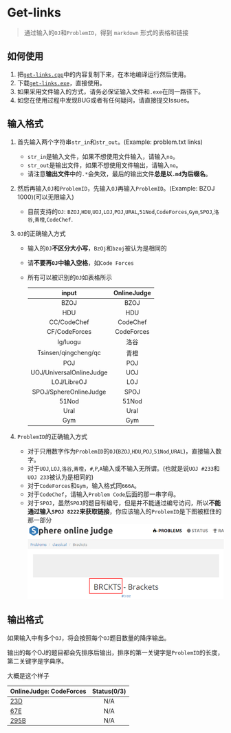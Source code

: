 # Get-links

> 通过输入的`OJ`和`ProblemID`，得到 `markdown` 形式的表格和链接

## 如何使用

1. 把[`get-links.cpp`](https://github.com/zzlzk/Get-links/blob/master/get-links.cpp)中的内容复制下来，在本地编译运行然后使用。
2. 下载[`get-links.exe`](https://github.com/zzlzk/Get-links/blob/master/get-links.exe?raw=true)，直接使用。
3. 如果采用文件输入的方式，请务必保证输入文件和`.exe`在同一路径下。
4. 如您在使用过程中发现BUG或者有任何疑问，请直接提交Issues。

## 输入格式

1. 首先输入两个字符串`str_in`和`str_out`。(Example: problem.txt links)
   - `str_in`是输入文件，如果不想使用文件输入，请输入`no`。
   - `str_out`是输出文件，如果不想使用文件输出，请输入`no`。
   - 请注意**输出文件**中的`.*`会失效，最后的输出文件**总是以`.md`为后缀名**。

1. 然后再输入`OJ`和`ProblemID`，先输入`OJ`再输入`ProblemID`。(Example: BZOJ 1000)(可以无限输入)
   
   - 目前支持的`OJ`: `BZOJ`,`HDU`,`UOJ`,`LOJ`,`POJ`,`URAL`,`51Nod`,`CodeForces`,`Gym`,`SPOJ`,`洛谷`,`青橙`,`CodeChef`.

1. `OJ`的正确输入方式
   - 输入的`OJ`**不区分大小写**，`BzOj`和`bzoj`被认为是相同的
   - 请**不要再`OJ`中输入空格**，如`Code Forces`
   - 所有可以被识别的`OJ`如表格所示

     | input|OnlineJudge|
     |:---:|:---------:|
     | BZOJ | BZOJ |
     | HDU | HDU |
     | CC/CodeChef | CodeChef |
     | CF/CodeForces | CodeForces |
     | lg/luogu |洛谷|
     |Tsinsen/qingcheng/qc|青橙|
     |POJ|POJ|
     |UOJ/UniversalOnlineJudge|UOJ|
     |LOJ/LibreOJ|LOJ|
     |SPOJ/SphereOnlineJudge|SPOJ|
     |51Nod|51Nod|
     |Ural|Ural|
     |Gym|Gym|

1. `ProblemID`的正确输入方式
   - 对于只用数字作为`ProblemID`的`OJ`(`BZOJ`,`HDU`,`POJ`,`51Nod`,`URAL`)，直接输入数字。
   - 对于`UOJ`,`LOJ`,`洛谷`,`青橙`，`#`,`P`,`A`输入或不输入无所谓。(也就是说`UOJ #233`和`UOJ 233`被认为是相同的)
   - 对于`CodeForces`和`Gym`，输入格式同`666A`。
   - 对于`CodeChef`，请输入`Problem Code`后面的那一串字母。
   - 对于`SPOJ`，虽然`SPOJ`的题目有编号，但是并不能通过编号访问，所以**不能通过输入`SPOJ 8222`来获取链接**，你应该输入的`ProblemID`是下图被框住的那一部分![qwq](/images/SPOJ.png)


## 输出格式

如果输入中有多个`OJ`，将会按照每个`OJ`题目数量的降序输出。

输出的每个OJ的题目都会先排序后输出，排序的第一关键字是`ProblemID`的长度，第二关键字是字典序。

大概是这个样子

| OnlineJudge: CodeForces | Status(0/3) |
| :-------------- | :----: |
| [23D](http://codeforces.com/problemset/problem/23/D) | N/A |
| [67E](http://codeforces.com/problemset/problem/67/E) | N/A |
| [295B](http://codeforces.com/problemset/problem/295/B) | N/A |
